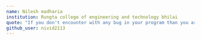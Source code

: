 ```yaml
---
name: Nilesh madharia
institution: Rungta college of engineering and technology bhilai 
quote: "If you don't encounter with any bug in your program than you are doing something wrong!!" 
github_user: nivid2113
---
```


